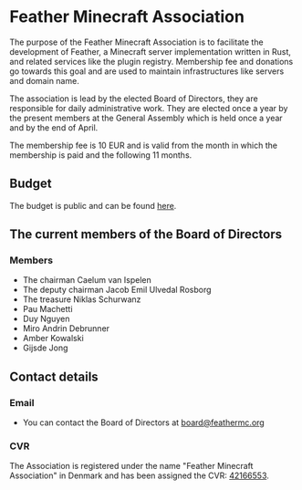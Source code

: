 # Feather Minecraft Association
The purpose of the Feather Minecraft Association is to facilitate the development of Feather, a Minecraft server implementation written in Rust, and related services like the plugin registry. Membership fee and donations go towards this goal and are used to maintain infrastructures like servers and domain name.   

The association is lead by the elected Board of Directors, they are responsible for daily administrative work. They are elected once a year by the present members at the General Assembly which is held once a year and by the end of April. 

The membership fee is 10 EUR and is valid from the month in which the membership is paid and the following 11 months.

## Budget
The budget is public and can be found  [here](./budget.md).

## The current members of the Board of Directors
### Members
- The chairman Caelum van Ispelen
- The deputy chairman Jacob Emil Ulvedal Rosborg
- The treasure Niklas Schurwanz
- Pau Machetti
- Duy Nguyen
- Miro Andrin Debrunner
- Amber Kowalski
- Gijsde Jong

## Contact details
### Email
- You can contact the Board of Directors at board@feathermc.org

### CVR
The Association is registered under the name "Feather Minecraft Association" in Denmark and has been assigned the CVR: [42166553](https://datacvr.virk.dk/data/index.php?enhedstype=virksomhed&id=42166553&q=visenhed&language=en-gb).